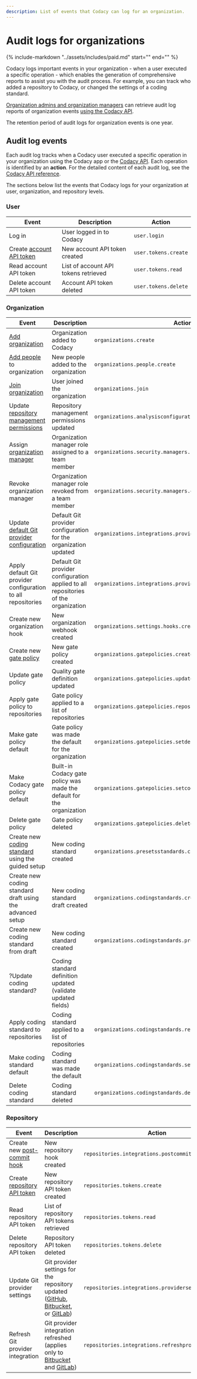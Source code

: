```yaml
---
description: List of events that Codacy can log for an organization.
---
```


# Audit logs for organizations

{%
    include-markdown "../assets/includes/paid.md"
    start="<!--paid-feature-business-start-->"
    end="<!--paid-feature-business-end-->"
%}

Codacy logs important events in your organization - when a user executed a specific operation - which enables the generation of comprehensive reports to assist you with the audit process. For example, you can track who added a repository to Codacy, or changed the settings of a coding standard.

[Organization admins and organization managers](./roles-and-permissions-for-organizations.md) can retrieve audit log reports of organization events [using the Codacy API](../codacy-api/examples/obtaining-audit-log-events-for-organization.md).

The retention period of audit logs for organization events is one year.

## Audit log events

<!--TODO PLUTO-952 Update the action for each event-->

Each audit log tracks when a Codacy user executed a specific operation in your organization using the Codacy app or the [Codacy API](https://api.codacy.com/api/api-docs#codacy-api). Each operation is identified by an **action**. For the detailed content of each audit log, see the [Codacy API reference](https://api.codacy.com/api/api-docs#codacy-api).<!--TODO PLUTO-952 Update link-->

The sections below list the events that Codacy logs for your organization at user, organization, and repository levels.<!--TODO PLUTO-952 Validate all actions-->

### User

|Event|Description|Action|
|-----|-----------|------|
|Log in|User logged in to Codacy|`user.login`|
|Create [account API token](../codacy-api/api-tokens.md#account-api-tokens)|New account API token created|`user.tokens.create`|
|Read account API token|List of account API tokens retrieved|`user.tokens.read`|
|Delete account API token|Account API token deleted|`user.tokens.delete`|

### Organization

|Event|Description|Action|
|-----|-----------|------|
|[Add organization](./what-are-organizations.md#adding-an-organization)|Organization added to Codacy|`organizations.create`|
|[Add people](./managing-people.md#adding-people) to organization|New people added to the organization|`organizations.people.create`|
|[Join organization](./managing-people.md#joining)|User joined the organization|`organizations.join`|
|Update [repository management permissions](./roles-and-permissions-for-organizations.md#change-analysis-configuration)|Repository management permissions updated|`organizations.analysisconfigurationminimumpermission.update`|
|Assign [organization manager](./roles-and-permissions-for-organizations.md#managing-the-organization-manager-role)|Organization manager role assigned to a team member|`organizations.security.managers.create`|
|Revoke organization manager|Organization manager role revoked from a team member|`organizations.security.managers.delete`|
|Update [default Git provider configuration](./integrations/default-git-provider-integration-settings.md)|Default Git provider configuration for the organization updated|`organizations.integrations.providersettings.update`|
|Apply default Git provider configuration to all repositories|Default Git provider configuration applied to all repositories of the organization|`organizations.integrations.providersettings.apply`|
|Create new organization hook|New organization webhook created|`organizations.settings.hooks.create`|
|Create new [gate policy](./using-gate-policies.md)|New gate policy created|`organizations.gatepolicies.create`|
|Update gate policy|Quality gate definition updated|`organizations.gatepolicies.update`|
|Apply gate policy to repositories|Gate policy applied to a list of repositories|`organizations.gatepolicies.repositories.apply`|
|Make gate policy default|Gate policy was made the default for the organization|`organizations.gatepolicies.setdefault`|
|Make Codacy gate policy default|Built-in Codacy gate policy was made the default for the organization|`organizations.gatepolicies.setcodacydefault`|
|Delete gate policy|Gate policy deleted|`organizations.gatepolicies.delete`|
|Create new [coding standard](./using-coding-standards.md) using the guided setup|New coding standard created|`organizations.presetsstandards.create`|
|Create new coding standard draft using the advanced setup|New coding standard draft created|`organizations.codingstandards.create`|
|Create new coding standard from draft|New coding standard created|`organizations.codingstandards.promote`|
|?Update coding standard?|Coding standard definition updated (validate updated fields)||
|Apply coding standard to repositories|Coding standard applied to a list of repositories|`organizations.codingstandards.repositories.apply`|
|Make coding standard default|Coding standard was made the default|`organizations.codingstandards.setdefault`|
|Delete coding standard|Coding standard deleted|`organizations.codingstandards.delete`|

### Repository

|Event|Description|Action|
|-----|-----------|------|
|Create new [post-commit hook](../repositories-configure/integrations/post-commit-hooks.md)|New repository hook created|`repositories.integrations.postcommithook`|
|Create [repository API token](../codacy-api/api-tokens.md#repository-api-tokens)|New repository API token created|`repositories.tokens.create`|
|Read repository API token|List of repository API tokens retrieved|`repositories.tokens.read`|
|Delete repository API token|Repository API token deleted|`repositories.tokens.delete`|
|Update Git provider settings|Git provider settings for the repository updated ([GitHub](../repositories-configure/integrations/github-integration.md#configuring), [Bitbucket](../repositories-configure/integrations/bitbucket-integration.md#configuring), or [GitLab](../repositories-configure/integrations/gitlab-integration.md#configuring))|`repositories.integrations.providersettings.update`|
|Refresh Git provider integration|Git provider integration refreshed (applies only to [Bitbucket](../repositories-configure/integrations/bitbucket-integration.md#refreshing) and [GitLab](../repositories-configure/integrations/gitlab-integration.md#refreshing))|`repositories.integrations.refreshprovider`|
